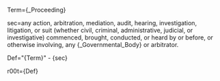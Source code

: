 Term={_Proceeding}

sec=any action, arbitration, mediation, audit, hearing, investigation, litigation, or suit (whether civil, criminal, administrative, judicial, or investigative) commenced, brought, conducted, or heard by or before, or otherwise involving, any {_Governmental_Body} or arbitrator.

Def="{Term}" - {sec}

r00t={Def}


